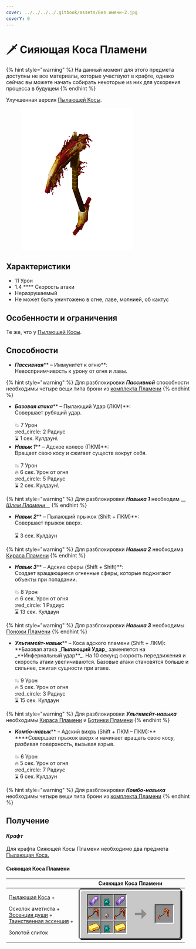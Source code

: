 ```yaml
---
cover: ../../../../.gitbook/assets/Без имени-2.jpg
coverY: 0
---
```


# 🗡 Сияющая Коса Пламени

{% hint style="warning" %}
На данный момент для этого предмета доступны не все материалы, которые участвуют в крафте, однако сейчас вы можете начать собирать некоторые из них для ускорения процесса в будущем
{% endhint %}

Улучшенная версия [Пылающей Косы](./).

<figure><img src="../../../../.gitbook/assets/flamos_scythe_shiny.gif" alt=""><figcaption></figcaption></figure>

## Характеристики

* 11 Урон
* 1.4 \*\*\*\* Скорость атаки
* Неразрушаемый
* Не может быть уничтожено в огне, лаве, молнией, об кактус

## Особенности и ограничения

Те же, что у [Пылающей Косы](./).

## Способности

* _**Пассивная**_\*\* – Иммунитет к огню\*\*:\
  Невосприимчивость к урону от огня и лавы.

{% hint style="warning" %}
Для разблокировки _**Пассивной**_ способности необходимы четыре вещи типа брони из [комплекта Пламени](../)
{% endhint %}

* _**Базовая атака**_\*\* – Пылающий Удар (ЛКМ)\*\*:\
  Совершает рубящий удар.\
  \
  :boom: 7 Урон\
  :red\_circle: 2 Радиус\
  :hourglass: 1 сек. Кулдаун\\
* _**Навык 1**_\*\* – Адское колесо (ПКМ)\*\*:\
  Вращает свою косу и сжигает существ вокруг себя.\
  \
  :boom: 7 Урон\
  :fire: 6 сек. Урон от огня\
  :red\_circle: 5 Радиус\
  :hourglass: 2 сек. Кулдаун\\

{% hint style="warning" %}
Для разблокировки _**Навыка 1**_ необходим \_\_ [_Шлем Пламени_](../shlem-plameni.md)\_\_
{% endhint %}

* _**Навык 2**_\*\* – Пылающий прыжок (Shift + ПКМ)\*\*:\
  Совершает прыжок вверх.\
  \
  :hourglass: 3 сек. Кулдаун

{% hint style="warning" %}
Для разблокировки _**Навыка 2**_ необходима [Кираса Пламени](../kirasa-plameni.md)
{% endhint %}

* _**Навык 3**_\*\* – Адские сферы (Shift + Shift)\*\*:\
  Создает вращающиеся огненные сферы, которые поджигают объекты при попадании.\
  \
  :boom: 8 Урон\
  :fire: 6 сек. Урон от огня\
  :red\_circle: 1 Радиус\
  :hourglass: 13 сек. Кулдаун

{% hint style="warning" %}
Для разблокировки _**Навыка 3**_ необходимы [Поножи Пламени](../ponozhi-plameni.md)
{% endhint %}

* _**Ультимейт-навык**_\*\* – Коса адского пламени (Shift + ЛКМ)**:**\
  **Базовая атака \_**Пылающий Удар**\_ заменяется на \_**Инфернальный удар\*\*\_. На 10 секунд скорость передвижения и скорость атаки увеличиваются. Базовые атаки становятся больше и сильнее, сжигая сущности при атаке.\
  \
  :boom: 9 Урон\
  :fire: 5 сек. Урон от огня\
  :red\_circle: 3 Радиус\
  :hourglass: 15 сек. Кулдаун

{% hint style="warning" %}
Для разблокировки _**Ультимейт-навыка**_ необходимы [Кираса Пламени](../kirasa-plameni.md) и [Ботинки Пламени](../botinki-plameni.md)
{% endhint %}

* _**Комбо-навык**_\*\* – Адский вихрь (Shift + ПКМ – ПКМ):\*\*\
  \*\*\*\*Совершает прыжок вверх и начинает вращать свою косу, разбивая поверхность, вызывая взрыв.\
  \
  :boom: 6 Урон\
  :fire: 5 сек. Урон от огня\
  :red\_circle: 7 Радиус\
  :hourglass: 6 сек. Кулдаун

{% hint style="warning" %}
Для разблокировки _**Комбо-навыка**_ необходимы четыре вещи типа брони из [комплекта Пламени](../)
{% endhint %}

## Получение

#### _Крафт_

Для крафта Сияющей Косы Пламени необходимо два предмета [Пылающая Коса.](./)

#### Сияющая Коса Пламени

|                                                                                                                                                                                                                                                                        | Сияющая Коса Пламени                                                                              |
| ---------------------------------------------------------------------------------------------------------------------------------------------------------------------------------------------------------------------------------------------------------------------- | ------------------------------------------------------------------------------------------------- |
| <p><a href="./#pylayushaya-kosa">Пылающая Коса</a> +</p><p>Осколок аметиста +<br><a href="../../../essencii/essenciya-dushi.md">Эссенция души</a> +<br><a href="../../../essencii/tainstvennaya-essenciya.md">Таинственная эссенция</a> +</p><p>Золотой слиток<br></p> | <img src="../../../../.gitbook/assets/flamos_scythe_step4.png" alt="Этап 1" data-size="original"> |
